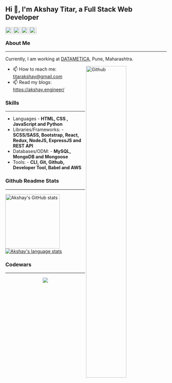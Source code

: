 ## Hi 👋, I'm Akshay Titar, a Full Stack Web Developer ##

<a href="https://www.linkedin.com/in/titarakshay/">
  <img align="left" alt="Akshay's Linkdein" width="22px" src="https://cdn.jsdelivr.net/npm/simple-icons@v3/icons/linkedin.svg" />
</a>
<a href="https://twitter.com/akshaytitar">
  <img align="left" alt="Akshay's Twitter" width="22px" src="https://cdn.jsdelivr.net/npm/simple-icons@v3/icons/twitter.svg" />
</a>
<a href="https://medium.com/@197akshaytitar">
  <img align="left" alt="Akshay's Medium" width="22px" src="https://cdn.jsdelivr.net/npm/simple-icons@v3/icons/medium.svg" />
</a>
<a href="https://github.com/titarakshay">
  <img align="left" alt="Akshay's Github" width="22px" src="https://cdn.jsdelivr.net/npm/simple-icons@v3/icons/github.svg" />
</a>
&nbsp;

### About Me ###
----------------------------------------------------------------------------------------------------------------------------
Currently, I am working  at [DATAMETICA](https://www.datametica.com/in/), Pune, Maharashtra.

<img width="50%" align="right" alt="Github" src="https://raw.githubusercontent.com/onimur/.github/master/.resources/git-header.svg" />

- 📫 How to reach me: titarakshay@gmail.com
- 📫 Read my blogs: https://akshay.engineer/

### Skills ###
----------------------------------------------------------------------------------------------------------------------------
- Languages - **HTML, CSS , JavaScript and Python**
- Libraries/Frameworks: - **SCSS/SASS, Bootstrap, React, Redux, NodeJS, ExpressJS and REST API**
- Databases/ODM: - **MySQL, MongoDB and Mongoose**
- Tools: - **CLI, Git, Github, Developer Tool, Babel and AWS**

### Github Readme Stats ###
----------------------------------------------------------------------------------------------------------------------------
<a href="https://profile-summary-for-github.com/user/titarakshay">
  <img align="left" height="170px" src="https://github-readme-stats.vercel.app/api?username=titarakshay&show_icons=true&line_height=27&count_private=true&include_all_commits=true" alt="Akshay's GitHub stats"/>
  <img src="https://github-readme-stats.vercel.app/api/top-langs/?username=titarakshay&hide_langs_below=5&layout=compact" alt="Akshay's language stats"/>
</a>

### Codewars ###
----------------------------------------------------------------------------------------------------------------------------
<p align="center">
  <a href="https://www.codewars.com/users/titarakshay">
    <img src="https://www.codewars.com/users/titarakshay/badges/large" />
  </a>
</p>  
